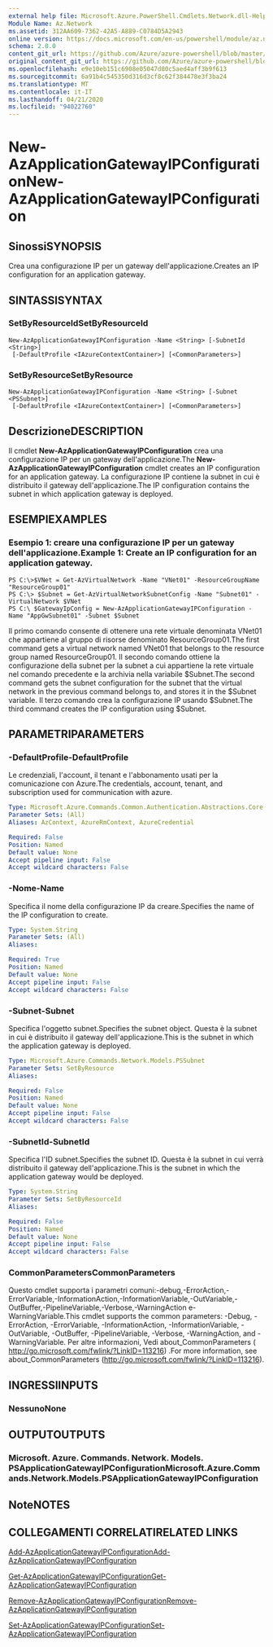 ```yaml
---
external help file: Microsoft.Azure.PowerShell.Cmdlets.Network.dll-Help.xml
Module Name: Az.Network
ms.assetid: 312AA609-7362-42A5-A889-C0784D5A2943
online version: https://docs.microsoft.com/en-us/powershell/module/az.network/new-azapplicationgatewayipconfiguration
schema: 2.0.0
content_git_url: https://github.com/Azure/azure-powershell/blob/master/src/Network/Network/help/New-AzApplicationGatewayIPConfiguration.md
original_content_git_url: https://github.com/Azure/azure-powershell/blob/master/src/Network/Network/help/New-AzApplicationGatewayIPConfiguration.md
ms.openlocfilehash: e9e10eb151c6908e05047d80c5aed4aff3b9f613
ms.sourcegitcommit: 6a91b4c545350d316d3cf8c62f384478e3f3ba24
ms.translationtype: MT
ms.contentlocale: it-IT
ms.lasthandoff: 04/21/2020
ms.locfileid: "94022760"
---
```

# <span data-ttu-id="687af-101">New-AzApplicationGatewayIPConfiguration</span><span class="sxs-lookup"><span data-stu-id="687af-101">New-AzApplicationGatewayIPConfiguration</span></span>

## <span data-ttu-id="687af-102">Sinossi</span><span class="sxs-lookup"><span data-stu-id="687af-102">SYNOPSIS</span></span>
<span data-ttu-id="687af-103">Crea una configurazione IP per un gateway dell'applicazione.</span><span class="sxs-lookup"><span data-stu-id="687af-103">Creates an IP configuration for an application gateway.</span></span>

## <span data-ttu-id="687af-104">SINTASSI</span><span class="sxs-lookup"><span data-stu-id="687af-104">SYNTAX</span></span>

### <span data-ttu-id="687af-105">SetByResourceId</span><span class="sxs-lookup"><span data-stu-id="687af-105">SetByResourceId</span></span>
```
New-AzApplicationGatewayIPConfiguration -Name <String> [-SubnetId <String>]
 [-DefaultProfile <IAzureContextContainer>] [<CommonParameters>]
```

### <span data-ttu-id="687af-106">SetByResource</span><span class="sxs-lookup"><span data-stu-id="687af-106">SetByResource</span></span>
```
New-AzApplicationGatewayIPConfiguration -Name <String> [-Subnet <PSSubnet>]
 [-DefaultProfile <IAzureContextContainer>] [<CommonParameters>]
```

## <span data-ttu-id="687af-107">Descrizione</span><span class="sxs-lookup"><span data-stu-id="687af-107">DESCRIPTION</span></span>
<span data-ttu-id="687af-108">Il cmdlet **New-AzApplicationGatewayIPConfiguration** crea una configurazione IP per un gateway dell'applicazione.</span><span class="sxs-lookup"><span data-stu-id="687af-108">The **New-AzApplicationGatewayIPConfiguration** cmdlet creates an IP configuration for an application gateway.</span></span>
<span data-ttu-id="687af-109">La configurazione IP contiene la subnet in cui è distribuito il gateway dell'applicazione.</span><span class="sxs-lookup"><span data-stu-id="687af-109">The IP configuration contains the subnet in which application gateway is deployed.</span></span>

## <span data-ttu-id="687af-110">ESEMPI</span><span class="sxs-lookup"><span data-stu-id="687af-110">EXAMPLES</span></span>

### <span data-ttu-id="687af-111">Esempio 1: creare una configurazione IP per un gateway dell'applicazione.</span><span class="sxs-lookup"><span data-stu-id="687af-111">Example 1: Create an IP configuration for an application gateway.</span></span>
```
PS C:\>$VNet = Get-AzVirtualNetwork -Name "VNet01" -ResourceGroupName "ResourceGroup01"
PS C:\> $Subnet = Get-AzVirtualNetworkSubnetConfig -Name "Subnet01" -VirtualNetwork $VNet 
PS C:\ $GatewayIpConfig = New-AzApplicationGatewayIPConfiguration -Name "AppGwSubnet01" -Subnet $Subnet
```

<span data-ttu-id="687af-112">Il primo comando consente di ottenere una rete virtuale denominata VNet01 che appartiene al gruppo di risorse denominato ResourceGroup01.</span><span class="sxs-lookup"><span data-stu-id="687af-112">The first command gets a virtual network named VNet01 that belongs to the resource group named ResourceGroup01.</span></span>
<span data-ttu-id="687af-113">Il secondo comando ottiene la configurazione della subnet per la subnet a cui appartiene la rete virtuale nel comando precedente e la archivia nella variabile $Subnet.</span><span class="sxs-lookup"><span data-stu-id="687af-113">The second command gets the subnet configuration for the subnet that the virtual network in the previous command belongs to, and stores it in the $Subnet variable.</span></span>
<span data-ttu-id="687af-114">Il terzo comando crea la configurazione IP usando $Subnet.</span><span class="sxs-lookup"><span data-stu-id="687af-114">The third command creates the IP configuration using $Subnet.</span></span>

## <span data-ttu-id="687af-115">PARAMETRI</span><span class="sxs-lookup"><span data-stu-id="687af-115">PARAMETERS</span></span>

### <span data-ttu-id="687af-116">-DefaultProfile</span><span class="sxs-lookup"><span data-stu-id="687af-116">-DefaultProfile</span></span>
<span data-ttu-id="687af-117">Le credenziali, l'account, il tenant e l'abbonamento usati per la comunicazione con Azure.</span><span class="sxs-lookup"><span data-stu-id="687af-117">The credentials, account, tenant, and subscription used for communication with azure.</span></span>

```yaml
Type: Microsoft.Azure.Commands.Common.Authentication.Abstractions.Core.IAzureContextContainer
Parameter Sets: (All)
Aliases: AzContext, AzureRmContext, AzureCredential

Required: False
Position: Named
Default value: None
Accept pipeline input: False
Accept wildcard characters: False
```

### <span data-ttu-id="687af-118">-Nome</span><span class="sxs-lookup"><span data-stu-id="687af-118">-Name</span></span>
<span data-ttu-id="687af-119">Specifica il nome della configurazione IP da creare.</span><span class="sxs-lookup"><span data-stu-id="687af-119">Specifies the name of the IP configuration to create.</span></span>

```yaml
Type: System.String
Parameter Sets: (All)
Aliases:

Required: True
Position: Named
Default value: None
Accept pipeline input: False
Accept wildcard characters: False
```

### <span data-ttu-id="687af-120">-Subnet</span><span class="sxs-lookup"><span data-stu-id="687af-120">-Subnet</span></span>
<span data-ttu-id="687af-121">Specifica l'oggetto subnet.</span><span class="sxs-lookup"><span data-stu-id="687af-121">Specifies the subnet object.</span></span>
<span data-ttu-id="687af-122">Questa è la subnet in cui è distribuito il gateway dell'applicazione.</span><span class="sxs-lookup"><span data-stu-id="687af-122">This is the subnet in which the application gateway is deployed.</span></span>

```yaml
Type: Microsoft.Azure.Commands.Network.Models.PSSubnet
Parameter Sets: SetByResource
Aliases:

Required: False
Position: Named
Default value: None
Accept pipeline input: False
Accept wildcard characters: False
```

### <span data-ttu-id="687af-123">-SubnetId</span><span class="sxs-lookup"><span data-stu-id="687af-123">-SubnetId</span></span>
<span data-ttu-id="687af-124">Specifica l'ID subnet.</span><span class="sxs-lookup"><span data-stu-id="687af-124">Specifies the subnet ID.</span></span>
<span data-ttu-id="687af-125">Questa è la subnet in cui verrà distribuito il gateway dell'applicazione.</span><span class="sxs-lookup"><span data-stu-id="687af-125">This is the subnet in which the application gateway would be deployed.</span></span>

```yaml
Type: System.String
Parameter Sets: SetByResourceId
Aliases:

Required: False
Position: Named
Default value: None
Accept pipeline input: False
Accept wildcard characters: False
```

### <span data-ttu-id="687af-126">CommonParameters</span><span class="sxs-lookup"><span data-stu-id="687af-126">CommonParameters</span></span>
<span data-ttu-id="687af-127">Questo cmdlet supporta i parametri comuni:-debug,-ErrorAction,-ErrorVariable,-InformationAction,-InformationVariable,-OutVariable,-OutBuffer,-PipelineVariable,-Verbose,-WarningAction e-WarningVariable.</span><span class="sxs-lookup"><span data-stu-id="687af-127">This cmdlet supports the common parameters: -Debug, -ErrorAction, -ErrorVariable, -InformationAction, -InformationVariable, -OutVariable, -OutBuffer, -PipelineVariable, -Verbose, -WarningAction, and -WarningVariable.</span></span> <span data-ttu-id="687af-128">Per altre informazioni, Vedi about_CommonParameters ( http://go.microsoft.com/fwlink/?LinkID=113216) .</span><span class="sxs-lookup"><span data-stu-id="687af-128">For more information, see about_CommonParameters (http://go.microsoft.com/fwlink/?LinkID=113216).</span></span>

## <span data-ttu-id="687af-129">INGRESSI</span><span class="sxs-lookup"><span data-stu-id="687af-129">INPUTS</span></span>

### <span data-ttu-id="687af-130">Nessuno</span><span class="sxs-lookup"><span data-stu-id="687af-130">None</span></span>

## <span data-ttu-id="687af-131">OUTPUT</span><span class="sxs-lookup"><span data-stu-id="687af-131">OUTPUTS</span></span>

### <span data-ttu-id="687af-132">Microsoft. Azure. Commands. Network. Models. PSApplicationGatewayIPConfiguration</span><span class="sxs-lookup"><span data-stu-id="687af-132">Microsoft.Azure.Commands.Network.Models.PSApplicationGatewayIPConfiguration</span></span>

## <span data-ttu-id="687af-133">Note</span><span class="sxs-lookup"><span data-stu-id="687af-133">NOTES</span></span>

## <span data-ttu-id="687af-134">COLLEGAMENTI CORRELATI</span><span class="sxs-lookup"><span data-stu-id="687af-134">RELATED LINKS</span></span>

[<span data-ttu-id="687af-135">Add-AzApplicationGatewayIPConfiguration</span><span class="sxs-lookup"><span data-stu-id="687af-135">Add-AzApplicationGatewayIPConfiguration</span></span>](./Add-AzApplicationGatewayIPConfiguration.md)

[<span data-ttu-id="687af-136">Get-AzApplicationGatewayIPConfiguration</span><span class="sxs-lookup"><span data-stu-id="687af-136">Get-AzApplicationGatewayIPConfiguration</span></span>](./Get-AzApplicationGatewayIPConfiguration.md)

[<span data-ttu-id="687af-137">Remove-AzApplicationGatewayIPConfiguration</span><span class="sxs-lookup"><span data-stu-id="687af-137">Remove-AzApplicationGatewayIPConfiguration</span></span>](./Remove-AzApplicationGatewayIPConfiguration.md)

[<span data-ttu-id="687af-138">Set-AzApplicationGatewayIPConfiguration</span><span class="sxs-lookup"><span data-stu-id="687af-138">Set-AzApplicationGatewayIPConfiguration</span></span>](./Set-AzApplicationGatewayIPConfiguration.md)


